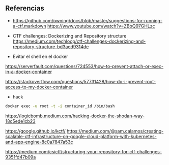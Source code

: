 



## Referencias

- https://github.com/pwning/docs/blob/master/suggestions-for-running-a-ctf.markdown
https://www.youtube.com/watch?v=ZBbQ97GHLzc


 - CTF challenges: Dockerizing and Repository structure
https://medium.com/techloop/ctf-challenges-dockerizing-and-repository-structure-bd3aed9314de


- Evitar el shell en el docker

https://serverfault.com/questions/724553/how-to-prevent-attach-or-exec-in-a-docker-container

https://stackoverflow.com/questions/57731428/how-do-i-prevent-root-access-to-my-docker-container


- hack

```bash
docker exec -u root -t -i container_id /bin/bash
```

https://logicbomb.medium.com/hacking-docker-the-shodan-way-18c5ede1cb23



https://google.github.io/kctf/
https://medium.com/@sam.calamos/creating-scalable-ctf-infrastructure-on-google-cloud-platform-with-kubernetes-and-app-engine-8c0a7847a53c

https://medium.com/csictf/structuring-your-repository-for-ctf-challenges-9351fd47b09a